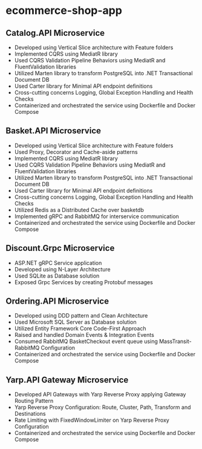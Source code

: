 # ecommerce-shop-app
 
## Catalog.API Microservice

* Developed using Vertical Slice architecture with Feature folders
* Implemented CQRS using MediatR library
* Used CQRS Validation Pipeline Behaviors using MediatR and FluentValidation libraries
* Utilized Marten library to transform PostgreSQL into .NET Transactional Document DB
* Used Carter library for Minimal API endpoint definitions
* Cross-cutting concerns Logging, Global Exception Handling and Health Checks
* Containerized and orchestrated the service using Dockerfile and Docker Compose

## Basket.API Microservice

* Developed using Vertical Slice architecture with Feature folders
* Used Proxy, Decorator and Cache-aside patterns
* Implemented CQRS using MediatR library
* Used CQRS Validation Pipeline Behaviors using MediatR and FluentValidation libraries
* Utilized Marten library to transform PostgreSQL into .NET Transactional Document DB
* Used Carter library for Minimal API endpoint definitions
* Cross-cutting concerns Logging, Global Exception Handling and Health Checks
* Utilized Redis as a Distributed Cache over basketdb
* Implemented gRPC and RabbitMQ for interservice communication
* Containerized and orchestrated the service using Dockerfile and Docker Compose

## Discount.Grpc Microservice

* ASP.NET gRPC Service application
* Developed using N-Layer Architecture
* Used SQLite as Database solution
* Exposed Grpc Services by creating Protobuf messages

## Ordering.API Microservice

* Developed using DDD pattern and Clean Architecture
* Used Microsoft SQL Server as Database solution
* Utilized Entity Framework Core Code-First Approach
* Raised and handled Domain Events & Integration Events
* Consumed RabbitMQ BasketCheckout event queue using MassTransit-RabbitMQ Configuration
* Containerized and orchestrated the service using Dockerfile and Docker Compose

## Yarp.API Gateway Microservice

* Developed API Gateways with Yarp Reverse Proxy applying Gateway Routing Pattern
* Yarp Reverse Proxy Configuration: Route, Cluster, Path, Transform and Destinations
* Rate Limiting with FixedWindowLimiter on Yarp Reverse Proxy Configuration
* Containerized and orchestrated the service using Dockerfile and Docker Compose
